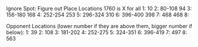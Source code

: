 Ignore Spot: 
    Figure out
Place Locations
1760 is X for all
1: 10
2: 80-108       94
3: 156-180      168
4: 252-254      253
5: 296-324      310
6: 396-400      398
7: 468          468
8: 

Opponent Locations (lower number if they are above them, bigger number if below):
1: 39
2: 108
3: 181-202
4: 252-275
5: 324-351
6: 396-419
7: 497
8: 563
